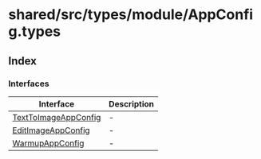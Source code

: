 # shared/src/types/module/AppConfig.types

## Index

### Interfaces

| Interface | Description |
| ------ | ------ |
| [TextToImageAppConfig](interfaces/text-to-image-app-config/index.md) | - |
| [EditImageAppConfig](interfaces/edit-image-app-config/index.md) | - |
| [WarmupAppConfig](interfaces/warmup-app-config/index.md) | - |
